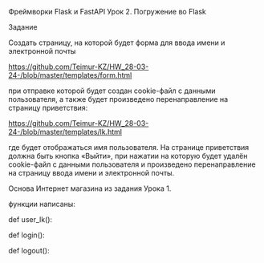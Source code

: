 Фреймворки Flask и FastAPI 
Урок 2. Погружение во Flask

Задание

Создать страницу, на которой будет форма для ввода имени и электронной почты

https://github.com/Teimur-KZ/HW_28-03-24-/blob/master/templates/form.html

при отправке которой будет создан cookie-файл с данными пользователя, а также 
будет произведено перенаправление на страницу приветствия:

https://github.com/Teimur-KZ/HW_28-03-24-/blob/master/templates/lk.html

где будет отображаться имя пользователя.
На странице приветствия должна быть кнопка «Выйти», при нажатии на которую 
будет удалён cookie-файл с данными пользователя и произведено перенаправление 
на страницу ввода имени и электронной почты.

Основа Интернет магазина из задания Урока 1.

функции написаны:

def user_lk():

def login():

def logout():
